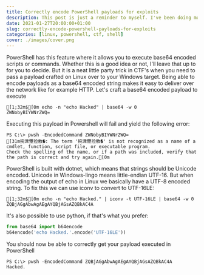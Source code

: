 ```yaml
---
title: Correctly encode PowerShell payloads for exploits
description: This post is just a reminder to myself. I've been doing more and more CTF's lately and I keep having to look up how to correctly encode a base64 encoded PowerShell compatible string on Linux.
date: 2021-01-27T20:00:00+01:00
slug: correctly-encode-powershell-payloads-for-exploits
categories: [linux, powershell, ctf, shell]
cover: ./images/cover.png
---
```


PowerShell has this feature where it allows you to execute base64 encoded scripts or commands. Whether this is a good idea or not, I'll leave that up to for you to decide. But it is a neat little party trick in CTF's when you need to pass a payload crafted on Linux over to your Windows target. Being able to encode payloads as a base64 encoded string makes it easy to deliver over the network like for example HTTP. Let's craft a base64 encoded payload to execute

```ansi title="Bash"
[1;32m$[0m echo -n "echo Hacked" | base64 -w 0
ZWNobyBIYWNrZWQ=
```

Executing this payload in Powershell will fail and yield the following error:

```ansi title="PowerShell"
PS C:\> pwsh -EncodedCommand ZWNobyBIYWNrZWQ=
[31m捥潨䠠捡敫�: The term '捥潨䠠捡敫�' is not recognized as a name of a cmdlet, function, script file, or executable program.
Check the spelling of the name, or if a path was included, verify that the path is correct and try again.[0m
```

PowerShell is built with dotnet, which means that strings should be Unicode encoded. Unicode in Windows-lingo means little-endian UTF-16. But when encoding the output of echo in Linux we basically have a UTF-8 encoded string. To fix this we can use iconv to convert to UTF-16LE:

```ansi title="Bash"
[1;32m$[0m echo -n "echo Hacked." | iconv -t UTF-16LE | base64 -w 0
ZQBjAGgAbwAgAEgAYQBjAGsAZQBkAC4A
```

It's also possible to use python, if that's what you prefer:

```py
from base64 import b64encode
b64encode('echo Hacked.'.encode('UTF-16LE'))
```

You should now be able to correctly get your payload executed in PowerShell

```ansi title="PowerShell"
PS C:\> pwsh -EncodedCommand ZQBjAGgAbwAgAEgAYQBjAGsAZQBkAC4A
Hacked.
```
